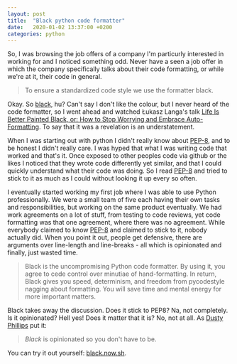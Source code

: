 ```yaml
---
layout: post
title:  "Black python code formatter"
date:   2020-01-02 13:37:00 +0200
categories: python
---
```


So, I was browsing the job offers of a company I'm particurly interested in working for and I noticed something odd. Never have a seen a job offer in which the company specifically talks about their code formatting, or while we're at it, their code in general. 

> To ensure a standardized code style we use the formatter black.

Okay. So [black](https://github.com/psf/black), hu?
Can't say I don't like the colour, but I never heard of the code formatter, so I went ahead and watched Łukasz Langa's talk [Life Is Better Painted Black, or: How to Stop Worrying and Embrace Auto-Formatting](https://www.youtube.com/watch?v=esZLCuWs_2Y). To say that it was a revelation is an understatement.  

When I was starting out with python I didn't really know about [PEP-8](https://www.python.org/dev/peps/pep-0008/), and to be honest I didn't really care. I was hyped that what I was writing code that worked and that's it. Once exposed to other peoples code via github or the likes I noticed that they wrote code differently yet similar, and that I could quickly understand what their code was doing. So I read [PEP-8](https://www.python.org/dev/peps/pep-0008/) and tried to stick to it as much as I could without looking it up every so often.  

I eventually started working my first job where I was able to use Python professionally. We were a small team of five each having their own tasks and responsibilities, but working on the same product eventually. We had work agreements on a lot of stuff, from testing to code reviews, yet code formatting was that one agreement, where there was no agreement. While everybody claimed to know [PEP-8](https://www.python.org/dev/peps/pep-0008/) and claimed to stick to it, nobody actually did. When you point it out, people get defensive, there are arguments over line-length and line-breaks - all which is opinionated and finally, just wasted time.  

> Black is the uncompromising Python code formatter. By using it, you agree to cede control over minutiae of hand-formatting. In return, Black gives you speed, determinism, and freedom from pycodestyle nagging about formatting. You will save time and mental energy for more important matters.

Black takes away the discussion. Does it stick to PEP8? Na, not completely. Is it opinionated? Hell yes! Does it matter that it is? No, not at all. As [Dusty Phillips](https://smile.amazon.com/s/ref=nb_sb_noss?url=search-alias%3Daps&field-keywords=dusty+phillips) put it:

> *Black* is opinionated so you don't have to be.

You can try it out yourself: [black.now.sh](https://black.now.sh/).